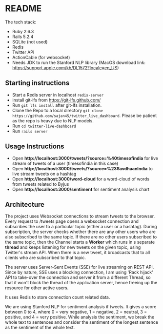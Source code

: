 # README

The tech stack:

* Ruby 2.6.3
* Rails 5.2.4
* SQLite (not used)
* Redis
* Twitter API
* ActionCable (for websocket)
* Needs JDK to run the Stanford NLP library (MacOS download link: https://support.apple.com/kb/DL1572?locale=en_US)

## Starting instructions

* Start a Redis server in localhost `redis-server`
* Install git-lfs from https://git-lfs.github.com/
* Run `git lfs install` after git-lfs installation.
* Clone the Repo to a local directory `git clone https://github.com/sajan45/twitter_live_dashboard`. Please be patient as the repo is heavy due to NLP models.
* Run `cd twitter-live-dashboard`
* Run `rails server`

## Usage Instructions
* Open **http://localhost:3000/tweets/?source=%40timesofindia** for live stream of tweets of a user (timesofindia in this case)
* Open **http://localhost:3000/tweets/?source=%23SavdhaanIndia** to live stream tweets on a hashtag
* Open **http://localhost:3000/word-cloud** for a word-cloud of words from tweets related to Byjus
* Open **http://localhost:3000/sentiment** for sentiment analysis chart

## Architecture

The project uses Websocket connections to stream tweets to the browser. Every request to /tweets page opens a websocket connection and subscribes the user to a particular topic (either a user or a hashtag). During subscription, the server checks whether there are any other users who are also subscribed to the same topic. If there are no other users subscribed to the same topic, then the Channel starts a **Worker** which runs in s separate **thread** and keeps listening for new tweets on the given topic, using Twitter's stream API.  When there is a new tweet, it broadcasts that to all clients who are subscribed to that topic.

The server uses Server-Sent Events (SSE) for live streaming on REST API. Since by nature, SSE uses a blocking connection, I am using 'Rack hijack' API to take-over the connection and server it from a different Thread, so that it won't block the thread of the application server, hence freeing up the resource for other active users.

It uses Redis to store connection count related data.

We are using Stanford NLP for sentiment analysis if tweets. It gives a score between 0 to 4, where 0 = very negative, 1 = negative, 2 = neutral, 3 = positive, and 4 = very positive. While analysis the sentiment, we break the whole text to sentences and consider the sentiment of the longest sentence as the sentiment of the whole text.
